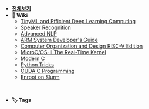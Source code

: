 - [**전체보기**](dashboard.md)
- **📙 Wiki**
  - [TinyML and Efficient Deep Learning Computing](notes/mit-6s965/README.md)
  - [Speaker Recognition](notes/udemy-speaker/README.md)
  - [Advanced NLP](notes/cs11-711/README.md)
  - [ARM System Developer's Guide](notes/arm-system-guide/README.md)
  - [Computer Organization and Design RISC-V Edition](notes/cod/README.md)
  - [MicroC/OS-II The Real-Time Kernel](notes/ucos2/README.md)
  - [Modern C](notes/modern-c/README.md)
  - [Python Tricks](notes/python-trick/README.md)
  - [CUDA C Programming](notes/pro-cuda-c/README.md)
  - [Enroot on Slurm](notes/enroot-slurm/README.md)

<br/>

- **🏷️ Tags**
<!-- tag-list -->

<br/>
<br/> 

<div class="clock-container">
    <div class="date"></div>
    <div class="time"></div>
</div>